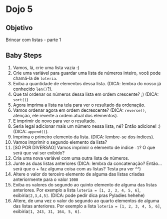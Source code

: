 # Dojo 5

## Objetivo
Brincar com listas - parte 1


## Baby Steps
1. Vamos, lá, crie uma lista vazia :)
2. Crie uma variável para guardar uma lista de números inteiro, você pode chamá-la de ```loteria```.
3. Exiba a quantidade de elementos dessa lista. (DICA: lembra do nosso já conhecido ```len()```?).
4. Que tal ordenar os números dessa lista em ordem crescente? ;) (DICA: ```sort()```)
5. Agora imprima a lista na tela para ver o resultado da ordenação. 
6. Vamos ordenar agora em ordem decrescente? (DICA: ```reverse()```, atenção, ele reverte a ordem atual dos elementos).
7. E imprimir de novo para ver o resultado.
8. Seria legal adicionar mais um número nessa lista, né? Então adicione! :) (DICA: ```append()```).
9. Imprima o primeiro elemento da lista. (DICA: lembre-se dos índices).
10. Vamos imprimir o segundo elemento da lista?
11. [SÓ POR DIVERSÃO] Vamos imprimir o elemento de índice ```-1```? O que será que vai ser exibido? 
12. Cria uma nova variável com uma outra lista de números.
13. Junte as duas listas anteriores (DICA: lembra da concatenação? Então... será que o + faz alguma coisa com as listas? Testa pra ver ^^) 
14. Altere o valor do terceiro elemento de alguma das listas criadas anteriormente para o valor ```1000```
15. Exiba os valores do segundo ao quinto elemento de alguma das listas anteriores. Por exemplo a lista ```loteria = [1, 2, 3, 4, 5, 6]```, exibiria```[2,3,4,5]```. (DICA: pode pedir dica pras Pyladies hehehe)
16. Altere, de uma vez o valor do segundo ao quarto elementos de alguma das listas anteriores. Por exemplo a lista ```loteria = [1, 2, 3, 4, 5, 6]```, exibiria```[1, 243, 31, 164, 5, 6]```.